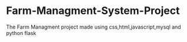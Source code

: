 # Farm-Managment-System-Project
The Farm Managment project made using css,html,javascript,mysql and python flask
